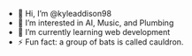 - 👋 Hi, I’m @kyleaddison98
- 👀 I’m interested in AI, Music, and Plumbing
- 🌱 I’m currently learning web development
- ⚡ Fun fact: a group of bats is called cauldron.

<!---
kyleaddison98/kyleaddison98 is a ✨ special ✨ repository because its `README.md` (this file) appears on your GitHub profile.
You can click the Preview link to take a look at your changes.
--->
